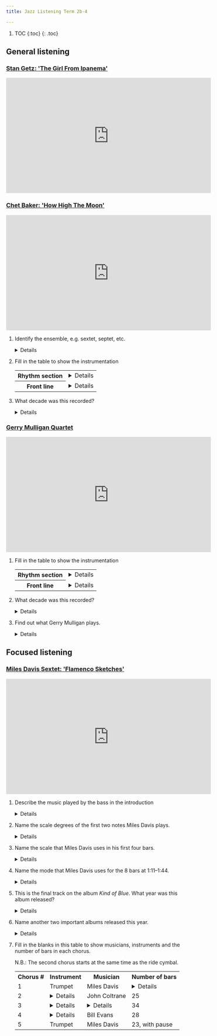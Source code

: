 ```yaml
---
title: Jazz Listening Term 2b-4

---
```



<!-- 
* [Ella Fitzgerald: That Old Feeling](https://www.youtube.com/watch?v=Mh_-uUMvFg0)
* [Adelaide Hall & Fats Waller: That Old Feeling](https://www.youtube.com/watch?v=JZrKKs-gUds)
--> 

1. TOC
{:toc}
{: .toc}

## General listening

### [Stan Getz: 'The Girl From Ipanema'](https://www.youtube.com/watch?v=c5QfXjsoNe4)

<iframe width="560" height="315" src="https://www.youtube.com/embed/c5QfXjsoNe4" title="YouTube video player" frameborder="0" allow="accelerometer; autoplay; clipboard-write; encrypted-media; gyroscope; picture-in-picture" allowfullscreen></iframe>

### [Chet Baker: 'How High The Moon'](https://www.youtube.com/watch?v=-6nQ-RHDBJc)

<iframe width="560" height="315" src="https://www.youtube.com/embed/-6nQ-RHDBJc" title="YouTube video player" frameborder="0" allow="accelerometer; autoplay; clipboard-write; encrypted-media; gyroscope; picture-in-picture" allowfullscreen></iframe>


1. Identify the ensemble, e.g. sextet, septet, etc.

	<details>Sextet</details>
	
2. Fill in the table to show the instrumentation


	<table>
	<tr>
		<th>Rhythm section</th>
		<td>
			<details><ul><li>Piano</li><li>Bass</li><li>Drums</li></ul></details>
		</td>
	</tr>
	
	<tr>
		<th>Front line</th>
		<td>
			<details><ul><li>Baritone saxophone</li><li>Trumpet</li><li>(Alto) Flute</li></ul></details>
		</td>
	</tr>
	</table>
	
3. What decade was this recorded?

	<details>1950s</details>


### [Gerry Mulligan Quartet](https://www.youtube.com/watch?v=zTuMGCXgpvQ)

<iframe width="560" height="315" src="https://www.youtube.com/embed/zTuMGCXgpvQ" title="YouTube video player" frameborder="0" allow="accelerometer; autoplay; clipboard-write; encrypted-media; gyroscope; picture-in-picture" allowfullscreen></iframe>

1. Fill in the table to show the instrumentation

	<table>
	<tr>
		<th>Rhythm section</th>
		<td>
			<details><ul><li>Bass</li><li>Drums</li></ul></details>
		</td>
	</tr>
	
	<tr>
		<th>Front line</th>
		<td>
			<details><ul><li>Baritone saxophone</li><li>Trumpet</li></ul></details>
		</td>
	</tr>
	</table>
	
2. What decade was this recorded?

	<details>1950s</details>
	
3. Find out what Gerry Mulligan plays.

	<details>Baritone saxophone. He played on the <i>Birth of the Cool</i> sessions. This pianoless quartet with Chet Baker (Trumpet) was very famous.</details>

<!--
2. [Chet Baker: 'That Old Feeling'](https://www.youtube.com/watch?v=-1Lchlw0GbI)
2. [Getz and Mulligan: 'That Old Feeling'](https://www.youtube.com/watch?v=NVnDl6rJC9Q)
-->

## Focused listening

### [Miles Davis Sextet: 'Flamenco Sketches'](https://www.youtube.com/watch?v=nTwp1sgUJrM)


<iframe width="560" height="315" src="https://www.youtube.com/embed/nTwp1sgUJrM?start=0" title="YouTube video player" frameborder="0" allow="accelerometer; autoplay; clipboard-write; encrypted-media; gyroscope; picture-in-picture" allowfullscreen></iframe>


1. Describe the music played by the bass in the introduction

	<details>
	<ul>
	<li>Starts with an anacrusis, on the dominant</li>
	<li>Dotted minim and crotchet rhythm</li>
	<li>Sometimes two notes at once</li>
	<li>Tonic pedal</li>
	<li>Two-note ostinato</li>
	<li>Focused on the tonic and dominant</li>
	</ul>
	</details>
	
2. Name the scale degrees of the first two notes Miles Davis plays.

	<details>Second and fifth. (Supertonic and dominant.)</details>

3. Name the scale that Miles Davis uses in his first four bars.

	<details>Major scale.</details>

3. Name the mode that Miles Davis uses for the 8 bars at 1:11–1:44.

	<details>Phrygian. D-Eb-F-G-A-Bb-C.</details>
	
4. This is the final track on the album *Kind of Blue*. What year was this album released?

	<details>1959.</details>
	
5. Name another two important albums released this year.

	<details>The most famous are:
	<ul>
	<li>Dave Brubeck Quartet: <i>Time Out</i></li>
	<li>John Coltrane: <i>Giant Steps</i></li>
	<li>Charles Mingus: <i>Mingus Ah Um</i></li>
	<li>Ornette Coleman: <i>The Shape of Jazz to Come</i></li>
	<li>Miles Davis: (<i>Kind of Blue</i>,) <i>Porgy and Bess</i></li>
	</ul>
	</details>
	
	
4. Fill in the blanks in this table to show musicians, instruments and the number of bars in each chorus.

	N.B.: The second chorus starts at the same time as the ride cymbal.

	<table>
	<tr>
		<th>Chorus #</th><th>Instrument</th><th>Musician</th><th>Number of bars</th>
	</tr>
		
	<tr>
		<td>1</td>
		<td>Trumpet</td>
		<td>Miles Davis</td>
		<td><details>24</details></td>
	</tr>
		
	<tr>
		<td>2</td>
		<td><details>Tenor saxophone</details></td>
		<td>John Coltrane</td>
		<td>25</td>
	</tr>
		
	<tr>
		<td>3</td>
		<td><details>Alto saxophone</details></td>
		<td><details>Cannonball Adderley</details></td>
		<td>34</td>
	</tr>
		
	<tr>
		<td>4</td>
		<td><details>Piano</details></td>
		<td>Bill Evans</td>
		<td>28</td>
	</tr>
		
	<tr>
		<td>5</td>
		<td>Trumpet</td>
		<td>Miles Davis</td>
		<td>23, with pause</td>
	</tr>
		
	</table>


	
<!--
## Optional extra listening

* [Kind of Bloop, the 8-bit Kind of Blue](https://kindofbloop.com/)
* Art Blakey in 1963 with Freddie Hubbard, Wayne Shorter, etc.:

	<iframe width="560" height="315" src="https://www.youtube.com/embed/1oITDUn70uY" title="YouTube video player" frameborder="0" allow="accelerometer; autoplay; clipboard-write; encrypted-media; gyroscope; picture-in-picture" allowfullscreen></iframe>

* Adelaide Hall and Fats Waller in 1938:

	<iframe width="560" height="315" src="https://www.youtube.com/embed/JZrKKs-gUds" title="YouTube video player" frameborder="0" allow="accelerometer; autoplay; clipboard-write; encrypted-media; gyroscope; picture-in-picture" allowfullscreen></iframe>
	-->
	

